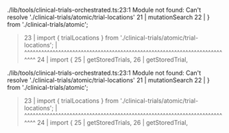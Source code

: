 ./lib/tools/clinical-trials-orchestrated.ts:23:1
Module not found: Can't resolve './clinical-trials/atomic/trial-locations'
  21 |   mutationSearch
  22 | } from './clinical-trials/atomic';
> 23 | import { trialLocations } from './clinical-trials/atomic/trial-locations';
     | ^^^^^^^^^^^^^^^^^^^^^^^^^^^^^^^^^^^^^^^^^^^^^^^^^^^^^^^^^^^^^^^^^^^^^^^^^^
  24 | import {
  25 |   getStoredTrials,
  26 |   getStoredTrial,

  ./lib/tools/clinical-trials-orchestrated.ts:23:1
Module not found: Can't resolve './clinical-trials/atomic/trial-locations'
  21 |   mutationSearch
  22 | } from './clinical-trials/atomic';
> 23 | import { trialLocations } from './clinical-trials/atomic/trial-locations';
     | ^^^^^^^^^^^^^^^^^^^^^^^^^^^^^^^^^^^^^^^^^^^^^^^^^^^^^^^^^^^^^^^^^^^^^^^^^^
  24 | import {
  25 |   getStoredTrials,
  26 |   getStoredTrial,